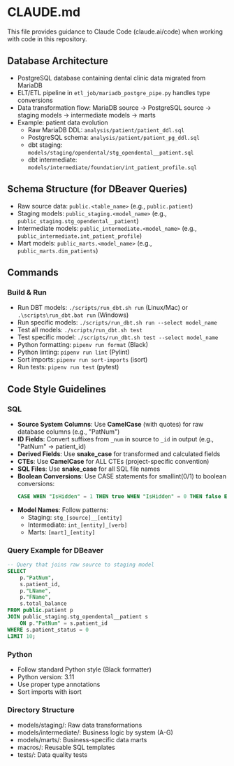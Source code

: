 # CLAUDE.md

This file provides guidance to Claude Code (claude.ai/code) when working with code in this repository.

## Database Architecture
- PostgreSQL database containing dental clinic data migrated from MariaDB
- ELT/ETL pipeline in `etl_job/mariadb_postgre_pipe.py` handles type conversions
- Data transformation flow: MariaDB source → PostgreSQL source → staging models → intermediate models → marts
- Example: patient data evolution
  - Raw MariaDB DDL: `analysis/patient/patient_ddl.sql`
  - PostgreSQL schema: `analysis/patient/patient_pg_ddl.sql`
  - dbt staging: `models/staging/opendental/stg_opendental__patient.sql`
  - dbt intermediate: `models/intermediate/foundation/int_patient_profile.sql`

## Schema Structure (for DBeaver Queries)
- Raw source data: `public.<table_name>` (e.g., `public.patient`)
- Staging models: `public_staging.<model_name>` (e.g., `public_staging.stg_opendental__patient`) 
- Intermediate models: `public_intermediate.<model_name>` (e.g., `public_intermediate.int_patient_profile`)
- Mart models: `public_marts.<model_name>` (e.g., `public_marts.dim_patients`)

## Commands

### Build & Run
- Run DBT models: `./scripts/run_dbt.sh run` (Linux/Mac) or `.\scripts\run_dbt.bat run` (Windows)
- Run specific models: `./scripts/run_dbt.sh run --select model_name`
- Test all models: `./scripts/run_dbt.sh test`
- Test specific model: `./scripts/run_dbt.sh test --select model_name`
- Python formatting: `pipenv run format` (Black)
- Python linting: `pipenv run lint` (Pylint)
- Sort imports: `pipenv run sort-imports` (isort)
- Run tests: `pipenv run test` (pytest)

## Code Style Guidelines

### SQL 
- **Source System Columns**: Use **CamelCase** (with quotes) for raw database columns (e.g., "PatNum")
- **ID Fields**: Convert suffixes from `_num` in source to `_id` in output (e.g., "PatNum" → patient_id)
- **Derived Fields**: Use **snake_case** for transformed and calculated fields
- **CTEs**: Use **CamelCase** for ALL CTEs (project-specific convention)
- **SQL Files**: Use **snake_case** for all SQL file names
- **Boolean Conversions**: Use CASE statements for smallint(0/1) to boolean conversions:
  ```sql
  CASE WHEN "IsHidden" = 1 THEN true WHEN "IsHidden" = 0 THEN false ELSE null END as is_hidden
  ```
- **Model Names**: Follow patterns:
  - Staging: `stg_[source]__[entity]`
  - Intermediate: `int_[entity]_[verb]`
  - Marts: `[mart]_[entity]`

### Query Example for DBeaver
```sql
-- Query that joins raw source to staging model
SELECT 
    p."PatNum", 
    s.patient_id, 
    p."LName", 
    p."FName",
    s.total_balance
FROM public.patient p
JOIN public_staging.stg_opendental__patient s
    ON p."PatNum" = s.patient_id
WHERE s.patient_status = 0
LIMIT 10;
```

### Python
- Follow standard Python style (Black formatter)
- Python version: 3.11
- Use proper type annotations
- Sort imports with isort

### Directory Structure
- models/staging/: Raw data transformations
- models/intermediate/: Business logic by system (A-G)
- models/marts/: Business-specific data marts
- macros/: Reusable SQL templates
- tests/: Data quality tests